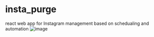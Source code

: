# insta_purge
react web app for Instagram management based on schedualing and automation 
![image](https://user-images.githubusercontent.com/32963293/90210529-2efacd00-ddbc-11ea-99e7-13a19ed61b5b.png)
